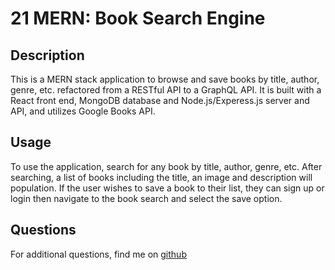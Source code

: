 # 21 MERN: Book Search Engine

## Description
This is a MERN stack application to browse and save books by title, author, genre, etc. refactored from a RESTful API to a GraphQL API. It is built with a React front end, MongoDB database and Node.js/Experess.js server and API, and utilizes Google Books API. 

## Usage
To use the application, search for any book by title, author, genre, etc. After searching, a list of books including the title, an image and description will population. If the user wishes to save a book to their list, they can sign up or login then navigate to the book search and select the save option.

## Questions
For additional questions, find me on [github](https://github.com/vchan852)